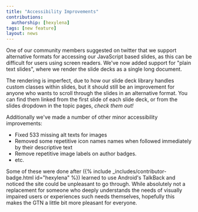 ```yaml
---
title: "Accessibility Improvements"
contributions:
  authorship: [hexylena]
tags: [new feature]
layout: news
---
```


One of our community members suggested on twitter that we support alternative formats for accessing our JavaScript based slides, as this can be difficult for users using screen readers. We've now added support for "plain text slides", where we render the slide decks as a single long document.

The rendering is imperfect, due to how our slide deck library handles custom classes within slides, but it should still be an improvement for anyone who wants to scroll through the slides in an alternative format. You can find them linked from the first slide of each slide deck, or from the slides dropdown in the topic pages, *check them out!*

Additionally we've made a number of other minor accessibility improvements:

- Fixed 533 missing alt texts for images
- Removed some repetitive icon names names when followed immediately by their descriptive text
- Remove repetitive image labels on author badges.
- etc.

Some of these were done after ({% include _includes/contributor-badge.html id="hexylena" %}) learned to use Android's TalkBack and noticed the site could be unpleasant to go through. While absolutely not a replacement for someone who deeply understands the needs of visually impaired users or experiences such needs themselves, hopefully this makes the GTN a little bit more pleasant for everyone.
